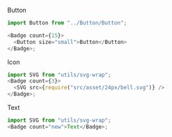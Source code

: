 Button

```js
import Button from "../Button/Button";

<Badge count={15}>
  <Button size="small">Button</Button>
</Badge>;
```

Icon

```js
import SVG from "utils/svg-wrap";
<Badge count={3}>
  <SVG src={require("src/asset/24px/bell.svg")} />
</Badge>;
```

Text

```js
import SVG from "utils/svg-wrap";
<Badge count="new">Text</Badge>;
```
